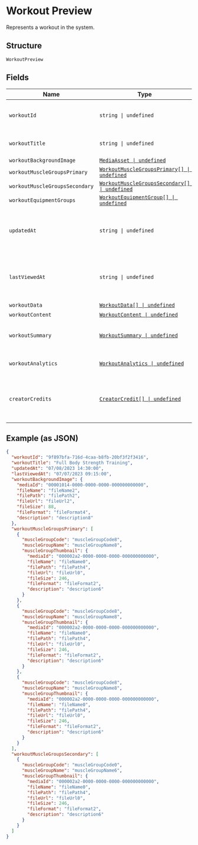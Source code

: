 
# Workout Preview

Represents a workout in the system.

## Structure

`WorkoutPreview`

## Fields

| Name | Type | Tags | Description |
|  --- | --- | --- | --- |
| `workoutId` | `string \| undefined` | Optional | Unique identifier for the workout. |
| `workoutTitle` | `string \| undefined` | Optional | The title of the workout. |
| `workoutBackgroundImage` | [`MediaAsset \| undefined`](../../doc/models/media-asset.md) | Optional | - |
| `workoutMuscleGroupsPrimary` | [`WorkoutMuscleGroupsPrimary[] \| undefined`](../../doc/models/workout-muscle-groups-primary.md) | Optional | - |
| `workoutMuscleGroupsSecondary` | [`WorkoutMuscleGroupsSecondary[] \| undefined`](../../doc/models/workout-muscle-groups-secondary.md) | Optional | - |
| `workoutEquipmentGroups` | [`WorkoutEquipmentGroup[] \| undefined`](../../doc/models/workout-equipment-group.md) | Optional | - |
| `updatedAt` | `string \| undefined` | Optional | The date and time when the workout was last updated. |
| `lastViewedAt` | `string \| undefined` | Optional | The date and time when the workout was last used. |
| `workoutData` | [`WorkoutData[] \| undefined`](../../doc/models/workout-data.md) | Optional | - |
| `workoutContent` | [`WorkoutContent \| undefined`](../../doc/models/workout-content.md) | Optional | - |
| `workoutSummary` | [`WorkoutSummary \| undefined`](../../doc/models/workout-summary.md) | Optional | Summary information about the workout. |
| `workoutAnalytics` | [`WorkoutAnalytics \| undefined`](../../doc/models/workout-analytics.md) | Optional | Analytics data for the workout. |
| `creatorCredits` | [`CreatorCredit[] \| undefined`](../../doc/models/creator-credit.md) | Optional | List of creator credits associated with this workout. |

## Example (as JSON)

```json
{
  "workoutId": "9f897bfa-716d-4caa-b8fb-20bf3f2f3416",
  "workoutTitle": "Full Body Strength Training",
  "updatedAt": "07/08/2023 14:30:00",
  "lastViewedAt": "07/07/2023 09:15:00",
  "workoutBackgroundImage": {
    "mediaId": "00001014-0000-0000-0000-000000000000",
    "fileName": "fileName2",
    "filePath": "filePath2",
    "fileUrl": "fileUrl2",
    "fileSize": 88,
    "fileFormat": "fileFormat4",
    "description": "description8"
  },
  "workoutMuscleGroupsPrimary": [
    {
      "muscleGroupCode": "muscleGroupCode8",
      "muscleGroupName": "muscleGroupName8",
      "muscleGroupThumbnail": {
        "mediaId": "000002a2-0000-0000-0000-000000000000",
        "fileName": "fileName0",
        "filePath": "filePath4",
        "fileUrl": "fileUrl0",
        "fileSize": 246,
        "fileFormat": "fileFormat2",
        "description": "description6"
      }
    },
    {
      "muscleGroupCode": "muscleGroupCode8",
      "muscleGroupName": "muscleGroupName8",
      "muscleGroupThumbnail": {
        "mediaId": "000002a2-0000-0000-0000-000000000000",
        "fileName": "fileName0",
        "filePath": "filePath4",
        "fileUrl": "fileUrl0",
        "fileSize": 246,
        "fileFormat": "fileFormat2",
        "description": "description6"
      }
    },
    {
      "muscleGroupCode": "muscleGroupCode8",
      "muscleGroupName": "muscleGroupName8",
      "muscleGroupThumbnail": {
        "mediaId": "000002a2-0000-0000-0000-000000000000",
        "fileName": "fileName0",
        "filePath": "filePath4",
        "fileUrl": "fileUrl0",
        "fileSize": 246,
        "fileFormat": "fileFormat2",
        "description": "description6"
      }
    }
  ],
  "workoutMuscleGroupsSecondary": [
    {
      "muscleGroupCode": "muscleGroupCode0",
      "muscleGroupName": "muscleGroupName6",
      "muscleGroupThumbnail": {
        "mediaId": "000002a2-0000-0000-0000-000000000000",
        "fileName": "fileName0",
        "filePath": "filePath4",
        "fileUrl": "fileUrl0",
        "fileSize": 246,
        "fileFormat": "fileFormat2",
        "description": "description6"
      }
    }
  ]
}
```

